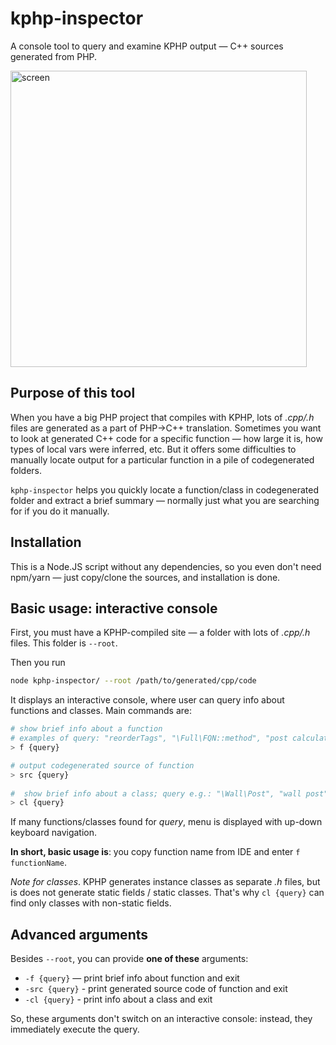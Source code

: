 # kphp-inspector

A console tool to query and examine KPHP output — C++ sources generated from PHP.

<img width="474" alt="screen" src="https://user-images.githubusercontent.com/67757852/92613543-c1ab6080-f2c3-11ea-96d6-ee2d4a6c09c8.png">

## Purpose of this tool

When you have a big PHP project that compiles with KPHP, lots of *.cpp/.h* files are generated as a part of PHP→C++ translation. 
Sometimes you want to look at generated C++ code for a specific function — how large it is, how types of local vars were inferred, etc.
But it offers some difficulties to manually locate output for a particular function in a pile of codegenerated folders.

`kphp-inspector` helps you quickly locate a function/class in codegenerated folder and extract a brief summary — 
normally just what you are searching for if you do it manually.

## Installation

This is a Node.JS script without any dependencies, so you even don't need npm/yarn — just copy/clone the sources, and installation is done.

## Basic usage: interactive console

First, you must have a KPHP-compiled site — a folder with lots of *.cpp/.h* files. This folder is `--root`.

Then you run
```bash
node kphp-inspector/ --root /path/to/generated/cpp/code
```

It displays an interactive console, where user can query info about functions and classes. Main commands are:
```bash
# show brief info about a function
# examples of query: "reorderTags", "\Full\FQN::method", "post calculateWeight"
> f {query}              

# output codegenerated source of function
> src {query}
    
#  show brief info about a class; query e.g.: "\Wall\Post", "wall post" 
> cl {query}     
```
If many functions/classes found for *query*, menu is displayed with up-down keyboard navigation.

**In short, basic usage is**: you copy function name from IDE and enter `f functionName`.

*Note for classes*. KPHP generates instance classes as separate *.h* files, but is does not generate static fields / static classes. 
That's why `cl {query}` can find only classes with non-static fields. 

## Advanced arguments

Besides `--root`, you can provide **one of these** arguments:
* `-f {query}` — print brief info about function and exit
* `-src {query}` - print generated source code of function and exit
* `-cl {query}` - print info about a class and exit

So, these arguments don't switch on an interactive console: instead, they immediately execute the query.

  
